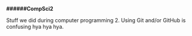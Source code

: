 **######CompSci2**

Stuff we did during computer programming 2.
Using Git and/or GitHub is confusing hya hya hya.
